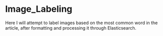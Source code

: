 # Image_Labeling
Here I will attempt to label images based on the most common word in the article, after formatting and processing it through Elasticsearch.
